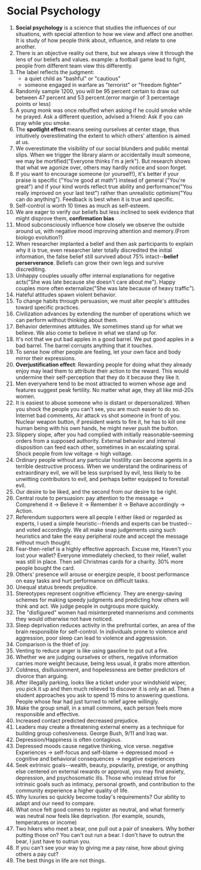 # Social Psychology

1. **Social psychology** is a science that studies the influences of our situations, with special attention to how we view and affect one another. It is study of how people think about, influence, and relate to one another. 
2. There is an objective reality out there, but we always view it through the lens of our beliefs and values. example: a football game lead to fight, people from different team view this differently. 
3. The label reflects the judgment:
    - a quiet child as "bashful" or "cautious"
    - someone engaged in warfare as "terrorist" or "freedom fighter"
4. Randomly sample 1200, you will be 95 percent certain to draw out between 47 percent and 53 percent.(error margin of 3 percentage points or less)
5. A young monk was once rebuffed when asking if he could smoke while he prayed. Ask a different question, advised a friend: Ask if you can pray while you smoke. 
6. The **spotlight effect** means seeing ourselves at center stage, thus intuitively overestimating the extent to which others' attention is aimed at us.
7. We overestimate the visibility of our social blunders and public mental slips. When we trigger the library alarm or accidentally insult someone, we may be mortified("Everyone thinks I'm a jerk"). But research shows that what we agonize over, others may hardly notice and soon forget. 
8. If you want to encourage someone (or yourself!), it's better if your praise is specific ("You're good at math") instead of general ("You're great") and if your kind words reflect true ability and performance("You really improved on your last test") rather than unrealistic optimism("You can do anything"). Feedback is best when it is true and specific. 
9. Self-control is worth 10 times as much as self-esteem. 
10. We are eager to verify our beliefs but less inclined to seek evidence that might disprove them, **confirmation bias**
11. Mood subconsciously influence how closely we observe the outside around us, with negative mood improving attention and memory.(From biologo evolution?)
12. When researcher implanted a belief and then ask participants to explain why it is true, even researcher later totally discredited the initial information, the false belief still survived about 75% intact--**belief perserverance**. Beliefs can grow their own legs and survive discrediting. 
13. Unhappy couples usually offer internal explanations for negative acts("She was late because she doesn't care about me"). Happy couples more often externalize("She was late because of heavy traffic"). 
14. Hateful attitudes spawn violent behavior.
15. To change habits through persuasion, we must alter people's attitudes toward specific practices.
16. Civilization advances by extending the number of operations which we can perform without thinking about them.
17. Behavior determines attitudes. We sometimes stand up for what we believe. We also come to believe in what we stand up for. 
18. It's not that we put bad apples in a good barrel. We put good apples in a bad barrel. The barrel corrupts anything that it touches. 
19. To sense how other people are feeling, let your own face and body mirror their expressions.
20. **Overjustification effect**: Rewarding people for doing what they already enjoy may lead them to attribute their action to the reward. This would undermine their self-perception that they do it because they like it.
21. Men everywhere tend to be most attracted to women whose age and features suggest peak fertility. No matter what age, they all like mid-20s women. 
22. It is easiest to abuse someone who is distant or depersonalized. When you shock the people you can't see, you are much easier to do so. Internet bad comments, Air attack vs shot someone in front of you. Nuclear weapon button, if president wants to fire it, he has to kill one human being with his own hands, he might never push the button. 
23. Slippery slope, after you had complied with initially reasonable-seeming orders from a supposed authority. External behavior and internal disposition can feed each other, sometimes in an escalating spiral. Shock people from low voltage -> high voltage. 
24. Ordinary people without any particular hostility can become agents in a terrible destructive process. When we understand the ordinariness of extraordinary evil, we will be less surprised by evil, less likely to be unwitting contributors to evil, and perhaps better equipped to forestall evil.
25. Our desire to be liked, and the second from our desire to be right.
26. Central route to persuasion: pay attention to the message -> Comprehend it -> Believe it -> Remember it -> Behave accordingly -> Action.
27. Referendum supporters were all people I either liked or regarded as experts, I used a simple heuristic--friends and experts can be trusted--and voted accordingly. We all make snap judgements using such heuristics and take the easy peripheral route and accept the message without much thought.
28. Fear-then-relief is a highly effective approach. Excuse me, Haven't you lost your wallet? Everyone immediately checked, to their relief, wallet was still in place. Then sell Christmas cards for a charity. 30% more people bought the card. 
29. Others' presence will arouse or energize people, it boost performance on easy tasks and hurt performance on difficult tasks.
30. Unequal status breeds prejudice.
31. Stereotypes represent cognitive efficiency. They are energy-saving schemes for making speedy judgments and predicting how others will think and act. We judge people in outgroups more quickly. 
32. The "disfigured" women had misinterpreted mannerisms and comments they would otherwise not have noticed. 
33. Sleep deprivation reduces activity in the prefrontal cortex, an area of the brain responsible for self-control. In individuals prone to violence and aggression, poor sleep can lead to violence and aggresssion. 
34. Comparison is the thief of joy.
35. Venting to reduce anger is like using gasoline to put out a fire.
36. Whether we are judging ourselves or others, negative information carries more weight because, being less usual, it grabs more attention.
37. Coldness, disillusionment, and hopelessness are better predictors of divorce than arguing.
38. After illegally parking, looks like a ticket under your windshield wiper, you pick it up and then much relieved to discover it is only an ad. Then a student approaches you ask to spend 15 mins to answering questions. People whose fear had just turned to relief agree willingly. 
39. Make the group small, in a small commons, each person feels more responsible and effective.
40. Increased contact predicted decreased prejudice. 
41. Leaders may create a threatening external enemy as a technique for building group cohesiveness. George Bush, 9/11 and Iraq war. 
42. Depression/Happiness is often contagious. 
43. Depressed moods cause negative thinking, vice verse.  negative Experiences -> self-focus and self-blame -> depressed mood -> cognitive and behavioral consequences -> negative experiences
44. Seek extrinsic goals--wealth, beauty, popularity, prestige, or anything else centered on external rewards or approval, you may find anxiety, depression, and psychosomatic ills. Those who instead strive for intrinsic goals such as intimacy, personal growth, and contribution to the community experience a higher quality of life. 
45. Why luxuries so quickly become today's requirements? Our ability to adapt and our need to compare. 
46. What once felt good comes to register as neutral, and what formerly was neutral now feels like deprivation. (for example, sounds, temperatures or income)
47. Two hikers who meet a bear, one pull out a pair of sneakers. Why bother putting those on? You can't out run a bear. I don't have to outrun the bear, I just have to outrun you. 
48. If you can't see your way to giving me a pay raise, how about giving others a pay cut?
49. The best things in life are not things. 
    

